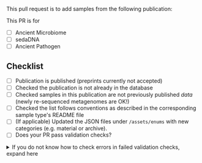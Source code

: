 <!-- Thank you for contributing to AncientMetagenomeDir Please fill in the information below-->

This pull request is to add samples from the following publication:

<!-- Replace this comment with citation-->

This PR is for

- [ ] Ancient Microbiome
- [ ] sedaDNA
- [ ] Ancient Pathogen

## Checklist

- [ ] Publication is published (preprints currently not accepted)
- [ ] Checked the publication is not already in the database
- [ ] Checked samples in this publication are not previously published _data_ (newly re-sequenced metagenomes are OK!) 
- [ ] Checked the list follows conventions as described in the corresponding sample type's README file
- [ ] (If applicable) Updated the JSON files under `/assets/enums` with new categories (e.g. material or archive). 
- [ ] Does your PR pass validation checks?

<details>
  <summary>If you do not know how to check errors in failed validation checks, expand here</summary>
  
   1. Press 'details' next to the failed check.
   2. Expand the `test ancient <list>` line with the red X next to it.
   3. Scroll to the bottom of the log, and look for a `DatasetValidationError` (usually the last line).
   4. Read the error, and fix accordingly. Check the README for a given list for more guidance. If in doubt, ask!

</details>
